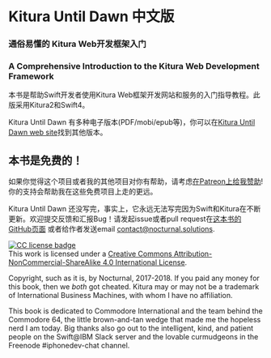 # Kitura Until Dawn 中文版

### 通俗易懂的 Kitura Web开发框架入门
### A Comprehensive Introduction to the Kitura Web Development Framework

本书是帮助Swift开发者使用Kitura Web框架开发网站和服务的入门指导教程。此版采用Kitura2和Swift4。

Kitura Until Dawn 有多种电子版本(PDF/mobi/epub等)，你可以在[Kitura Until Dawn web site](http://learnkitura.com/)找到其他版本。

## 本书是免费的！

如果你觉得这个项目或者我的其他项目对你有帮助，请考虑[在Patreon上给我赞助](https://www.patreon.com/NocturnalSolutions)! 你的支持会帮助我在这些免费项目上走的更远。

Kitura Until Dawn 还没写完，事实上，它永远无法写完因为Swift和Kitura在不断更新。欢迎提交反馈和汇报Bug！请发起issue或者pull request在[这本书的GitHub页面](https://github.com/NocturnalSolutions/KituraBook) 或者给作者发送email [contact@nocturnal.solutions](mailto:contact@nocturnal.solutions).

<a rel="license" href="https://creativecommons.org/licenses/by-nc-sa/4.0/deed.zh/">![CC license badge](images/cc-badge.png)</a>   
This work is licensed under a <a rel="license" href="http://creativecommons.org/licenses/by-nc-sa/4.0/">Creative Commons Attribution-NonCommercial-ShareAlike 4.0 International License</a>.

Copyright, such as it is, by Nocturnal, 2017-2018. If you paid any money for this book, then we *both* got cheated. Kitura may or may not be a trademark of International Business Machines, with whom I have no affiliation.

This book is dedicated to Commodore International and the team behind the Commodore 64, the little brown-and-tan wedge that made me the hopeless nerd I am today. Big thanks also go out to the intelligent, kind, and patient people on the Swift@IBM Slack server and the lovable curmudgeons in the Freenode #iphonedev-chat channel.
